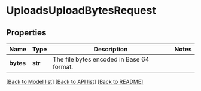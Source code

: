 # UploadsUploadBytesRequest

## Properties
Name | Type | Description | Notes
------------ | ------------- | ------------- | -------------
**bytes** | **str** | The file bytes encoded in Base 64 format. | 

[[Back to Model list]](../README.md#documentation-for-models) [[Back to API list]](../README.md#documentation-for-api-endpoints) [[Back to README]](../README.md)

